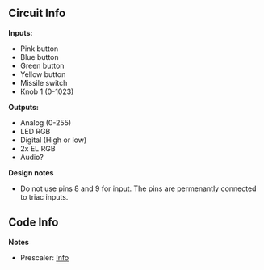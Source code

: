 Circuit Info
------------

**Inputs:**

*	Pink button
*	Blue button
*	Green button
*	Yellow button
*	Missile switch
*	Knob 1 (0-1023)

**Outputs:**

*	Analog (0-255)
*	LED RGB
*	Digital (High or low)
*	2x EL RGB
*	Audio?


**Design notes**

*	Do not use pins 8 and 9 for input. The pins are permenantly connected to triac inputs.


Code Info
---------

**Notes**

*	Prescaler: [Info](http://www.marulaberry.co.za/index.php/tutorials/code/arduino-adc/)